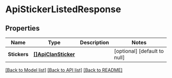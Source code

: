 # ApiStickerListedResponse

## Properties
Name | Type | Description | Notes
------------ | ------------- | ------------- | -------------
**Stickers** | [**[]ApiClanSticker**](apiClanSticker.md) |  | [optional] [default to null]

[[Back to Model list]](../README.md#documentation-for-models) [[Back to API list]](../README.md#documentation-for-api-endpoints) [[Back to README]](../README.md)


